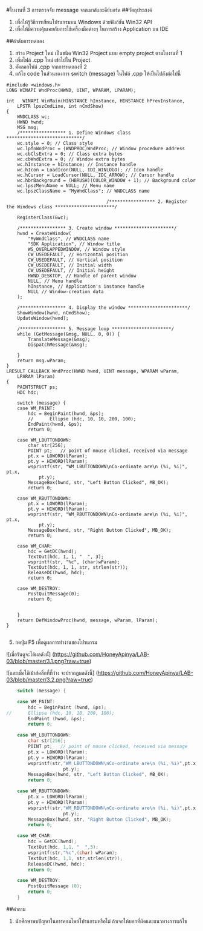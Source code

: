 #ใบงานที่ 3 การตรวจจับ message จากเมาส์และคีย์บอร์ด
##วัตถุประสงค์
1.	เพื่อให้รู้วิธีการเขียนโปรแกรมบน Windows ด้วยฟังก์ชัน Win32 API
2.	เพื่อให้มีความคุ้นเคยกับการใช้เครื่องมือต่างๆ ในการสร้าง Application บน IDE

##ลำดับการทดลอง
1.	สร้าง Project ใหม่ เป็นชนิด  Win32 Project แบบ empty project ตามใบงานที่ 1
2.	เพิ่มไฟล์ .cpp ใหม่ เข้าไปใน Project  
3.	คัดลอกไฟล์ .cpp จากการทดลองที่ 2
4.	แก้ไข code ในส่วนของการ switch (message) ในไฟล์ .cpp ให้เป็นไปดังต่อไปนี้

```
#include <windows.h>
LONG WINAPI WndProc(HWND, UINT, WPARAM, LPARAM);

int   WINAPI WinMain(HINSTANCE hInstance, HINSTANCE hPrevInstance,
	LPSTR lpszCmdLine, int nCmdShow)
{
	WNDCLASS wc;
	HWND hwnd;
	MSG msg;
	/***************** 1. Define Windows class ****************************/
	wc.style = 0; // Class style
	wc.lpfnWndProc = (WNDPROC)WndProc; // Window procedure address
	wc.cbClsExtra = 0; // Class extra bytes
	wc.cbWndExtra = 0; // Window extra bytes
	wc.hInstance = hInstance; // Instance handle
	wc.hIcon = LoadIcon(NULL, IDI_WINLOGO); // Icon handle
	wc.hCursor = LoadCursor(NULL, IDC_ARROW); // Cursor handle
	wc.hbrBackground = (HBRUSH)(COLOR_WINDOW + 1); // Background color
	wc.lpszMenuName = NULL; // Menu name
	wc.lpszClassName = "MyWndClass"; // WNDCLASS name

									 /***************** 2. Register the Windows class **********************/

	RegisterClass(&wc);

	/***************** 3. Create window **********************/
	hwnd = CreateWindow(
		"MyWndClass", // WNDCLASS name
		"SDK Application", // Window title
		WS_OVERLAPPEDWINDOW, // Window style
		CW_USEDEFAULT, // Horizontal position
		CW_USEDEFAULT, // Vertical position
		CW_USEDEFAULT, // Initial width
		CW_USEDEFAULT, // Initial height
		HWND_DESKTOP, // Handle of parent window
		NULL, // Menu handle
		hInstance, // Application's instance handle
		NULL // Window-creation data
	);

	/***************** 4. Display the window **********************/
	ShowWindow(hwnd, nCmdShow);
	UpdateWindow(hwnd);

	/***************** 5. Message loop **********************/
	while (GetMessage(&msg, NULL, 0, 0)) {
		TranslateMessage(&msg);
		DispatchMessage(&msg);

	}
	return msg.wParam;
}
LRESULT CALLBACK WndProc(HWND hwnd, UINT message, WPARAM wParam,
	LPARAM lParam)
{
	PAINTSTRUCT ps;
	HDC hdc;

	switch (message) {
	case WM_PAINT:
		hdc = BeginPaint(hwnd, &ps);
		//      Ellipse (hdc, 10, 10, 200, 100);
		EndPaint(hwnd, &ps);
		return 0;

	case WM_LBUTTONDOWN:
		char str[256];
		POINT pt;   // point of mouse clicked, received via message
		pt.x = LOWORD(lParam);
		pt.y = HIWORD(lParam);
		wsprintf(str, "WM_LBUTTONDOWN\nCo-ordinate are\n (%i, %i)", pt.x,
			pt.y);
		MessageBox(hwnd, str, "Left Button Clicked", MB_OK);
		return 0;

	case WM_RBUTTONDOWN:
		pt.x = LOWORD(lParam);
		pt.y = HIWORD(lParam);
		wsprintf(str, "WM_RBUTTONDOWN\nCo-ordinate are\n (%i, %i)", pt.x,
			pt.y);
		MessageBox(hwnd, str, "Right Button Clicked", MB_OK);
		return 0;

	case WM_CHAR:
		hdc = GetDC(hwnd);
		TextOut(hdc, 1, 1, "  ", 3);
		wsprintf(str, "%c", (char)wParam);
		TextOut(hdc, 1, 1, str, strlen(str));
		ReleaseDC(hwnd, hdc);
		return 0;

	case WM_DESTROY:
		PostQuitMessage(0);
		return 0;


	}
	return DefWindowProc(hwnd, message, wParam, lParam);
}


```

5. กดปุ่ม F5 เพื่อดูผลการทำงานของโปรแกรม

![เมื่อรันดูจะได้ผลดังนั้]
(https://github.com/HoneyApinya/LAB-03/blob/master/3.1.png?raw=true)

 ![และเมื่อใช้เม้าส์คลิ้กที่ที่ว่าง จะปรากฎผลดังนี้]
 (https://github.com/HoneyApinya/LAB-03/blob/master/3.2.png?raw=true)
```c
    switch (message) {

    case WM_PAINT:
        hdc = BeginPaint (hwnd, &ps);
//      Ellipse (hdc, 10, 10, 200, 100);
        EndPaint (hwnd, &ps);
        return 0;

    case WM_LBUTTONDOWN:
        char str[256];
        POINT pt;   // point of mouse clicked, received via message
        pt.x = LOWORD(lParam);
        pt.y = HIWORD(lParam);
        wsprintf(str,"WM_LBUTTONDOWN\nCo-ordinate are\n (%i, %i)",pt.x,
                     pt.y);
        MessageBox(hwnd, str, "Left Button Clicked", MB_OK);
        return 0;

    case WM_RBUTTONDOWN:
        pt.x = LOWORD(lParam);
        pt.y = HIWORD(lParam);
        wsprintf(str,"WM_RBUTTONDOWN\nCo-ordinate are\n (%i, %i)",pt.x,
                     pt.y);
        MessageBox(hwnd, str, "Right Button Clicked", MB_OK);
        return 0;

    case WM_CHAR:
        hdc = GetDC(hwnd);
        TextOut(hdc, 1,1, "  ",3);
        wsprintf(str,"%c",(char) wParam);
        TextOut(hdc, 1,1, str,strlen(str));
        ReleaseDC(hwnd, hdc);
        return 0;

    case WM_DESTROY:
        PostQuitMessage (0);
        return 0;
    }
```

##คำถาม 
1.	นักศึกษาพบปัญหาในการคอมไพล์โปรแกรมหรือไม่ ถ้าเจอให้บอกที่ผิดและแนวทางการแก้ไข
